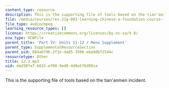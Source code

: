 ```yaml
---
content_type: resource
description: This is the supporting file of tools based on the tian'anmen incident.
file: /media/courses/res-21g-003-learning-chinese-a-foundation-course-in-mandarin-spring-2011/ebd307e7b815ef009ed84d0a5f6d89ca_12.3.mp3
file_type: audio/mpeg
learning_resource_types: []
license: https://creativecommons.org/licenses/by-nc-sa/4.0/
ocw_type: OCWFile
parent_title: 'Part IV: Units 11-12 / Menu Supplement'
parent_type: SupplementalResourceSection
parent_uid: 684a679b-2f1e-da85-3506-eba9dbf2544c
resourcetype: Other
title: 12.3.mp3
uid: ebd307e7-b815-ef00-9ed8-4d0a5f6d89ca
---
```

This is the supporting file of tools based on the tian'anmen incident.